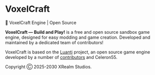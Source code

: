 # VoxelCraft
🦊 VoxelCraft Engine | Open Source

**VoxelCraft — Build and Play!** is a free and open source sandbox game engine, designed for easy modding and game creation. Developed and maintained by a dedicated team of contributors!

VoxelCraft is based on the [Luanti](https://minetest.net) project, an open source game engine developed by a number of [contributors](https://github.com/minetest/minetest/graphs/contributors) and Celeron55.

Copyright Ⓒ 2025-2030 XRealm Studios.
